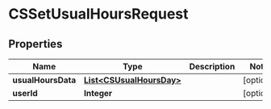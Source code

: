 
# CSSetUsualHoursRequest

## Properties
Name | Type | Description | Notes
------------ | ------------- | ------------- | -------------
**usualHoursData** | [**List&lt;CSUsualHoursDay&gt;**](CSUsualHoursDay.md) |  |  [optional]
**userId** | **Integer** |  |  [optional]



